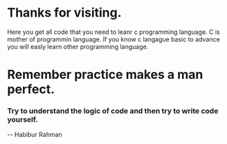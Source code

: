# Thanks for visiting.
Here you get all code that you need to leanr c programming language. C is mother of programmin language. If you know c langague basic to advance you will easly learn other programming  language.
# Remember practice makes a man perfect.
### Try to understand the logic of code and then try to write code yourself.

-- Habibur Rahman

